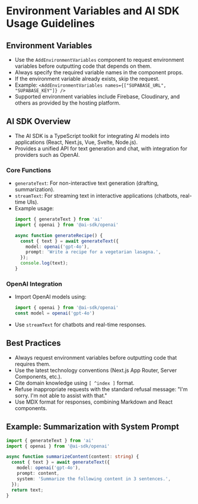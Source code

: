 # Environment Variables and AI SDK Usage Guidelines

## Environment Variables
- Use the `AddEnvironmentVariables` component to request environment variables before outputting code that depends on them.
- Always specify the required variable names in the component props.
- If the environment variable already exists, skip the request.
- Example: `<AddEnvironmentVariables names={["SUPABASE_URL", "SUPABASE_KEY"]} />`
- Supported environment variables include Firebase, Cloudinary, and others as provided by the hosting platform.

## AI SDK Overview
- The AI SDK is a TypeScript toolkit for integrating AI models into applications (React, Next.js, Vue, Svelte, Node.js).
- Provides a unified API for text generation and chat, with integration for providers such as OpenAI.

### Core Functions
- `generateText`: For non-interactive text generation (drafting, summarization).
- `streamText`: For streaming text in interactive applications (chatbots, real-time UIs).
- Example usage:
  ```typescript
  import { generateText } from 'ai'
  import { openai } from '@ai-sdk/openai'

  async function generateRecipe() {
    const { text } = await generateText({
      model: openai('gpt-4o'),
      prompt: 'Write a recipe for a vegetarian lasagna.',
    });
    console.log(text);
  }
  ```

### OpenAI Integration
- Import OpenAI models using:
  ```typescript
  import { openai } from '@ai-sdk/openai'
  const model = openai('gpt-4o')
  ```
- Use `streamText` for chatbots and real-time responses.

## Best Practices
- Always request environment variables before outputting code that requires them.
- Use the latest technology conventions (Next.js App Router, Server Components, etc.).
- Cite domain knowledge using `[ ^index ]` format.
- Refuse inappropriate requests with the standard refusal message: "I'm sorry. I'm not able to assist with that."
- Use MDX format for responses, combining Markdown and React components.

## Example: Summarization with System Prompt
```typescript
import { generateText } from 'ai'
import { openai } from '@ai-sdk/openai'

async function summarizeContent(content: string) {
  const { text } = await generateText({
    model: openai('gpt-4o'),
    prompt: content,
    system: 'Summarize the following content in 3 sentences.',
  });
  return text;
}
```
